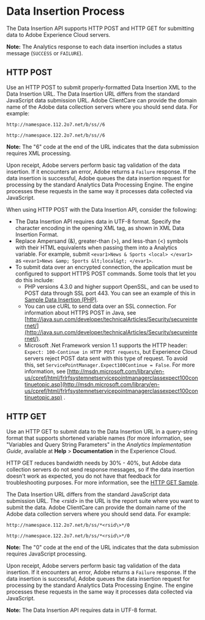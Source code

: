 # Data Insertion Process

The Data Insertion API supports HTTP POST and HTTP GET for submitting data to Adobe Experience Cloud servers.

**Note:** The Analytics response to each data insertion includes a status message \(`SUCCESS` or `FAILURE`\).

## HTTP POST

Use an HTTP POST to submit properly-formatted Data Insertion XML to the Data Insertion URL. The Data Insertion URL differs from the standard JavaScript data submission URL. Adobe ClientCare can provide the domain name of the Adobe data collection servers where you should send data. For example:

`http://namespace.112.2o7.net/b/ss//6` 

`http://namespace.122.2o7.net/b/ss//6` 

**Note:** The "6" code at the end of the URL indicates that the data submission requires XML processing.

Upon receipt, Adobe servers perform basic tag validation of the data insertion. If it encounters an error, Adobe returns a `Failure` response. If the data insertion is successful, Adobe queues the data insertion request for processing by the standard Analytics Data Processing Engine. The engine processes these requests in the same way it processes data collected via JavaScript.

When using HTTP POST with the Data Insertion API, consider the following:

-   The Data Insertion API requires data in UTF-8 format. Specify the character encoding in the opening XML tag, as shown in XML Data Insertion Format.
-   Replace Ampersand \(&\), greater-than \(\>\), and less-than \(<\) symbols with their HTML equivalents when passing them into a Analytics variable. For example, submit `<evar1>News & Sports <local> </evar1>` as `<evar1>News &amp; Sports &lt;local&gt; </evar1>`.
-   To submit data over an encrypted connection, the application must be configured to support HTTPS POST commands. Some tools that let you do this include:
    -   PHP versions 4.3.0 and higher support OpenSSL, and can be used to POST data through SSL port 443. You can see an example of this in [Sample Data Insertion \(PHP\)](../sample_code/r_sample_php.md#).
    -   You can use cURL to send data over an SSL connection. For information about HTTPS POST in Java, see [http://java.sun.com/developer/technicalArticles/Security/secureinternet/](http://java.sun.com/developer/technicalArticles/Security/secureinternet/).
    -   Microsoft .Net Framework version 1.1 supports the HTTP header: `Expect: 100-Continue in HTTP POST requests`, but Experience Cloud servers reject POST data sent with this type of request. To avoid this, set `ServicePointManager.Expect100Continue = False`. For more information, see [http://msdn.microsoft.com/library/en-us/cpref/html/frlrfsystemnetservicepointmanagerclassexpect100continuetopic.asp](http://msdn.microsoft.com/library/en-us/cpref/html/frlrfsystemnetservicepointmanagerclassexpect100continuetopic.asp) .

## HTTP GET

Use an HTTP GET to submit data to the Data Insertion URL in a query-string format that supports shortened variable names \(for more information, see "Variables and Query String Parameters" in the *Analytics Implementation Guide*, available at **Help** \> **Documentation** in the Experience Cloud.

HTTP GET reduces bandwidth needs by 30% - 40%, but Adobe data collection servers do not send response messages, so if the data insertion doesn't work as expected, you do not have that feedback for troubleshooting purposes. For more information, see the [HTTP GET Sample](../sample_code/r_sample_http_get.md#).

The Data Insertion URL differs from the standard JavaScript data submission URL. The *<rsid\>* in the URL is the report suite where you want to submit the data. Adobe ClientCare can provide the domain name of the Adobe data collection servers where you should send data. For example:

`http://namespace.112.2o7.net/b/ss/*<rsid\>*/0` 

`http://namespace.122.2o7.net/b/ss/*<rsid\>*/0` 

**Note:** The "0" code at the end of the URL indicates that the data submission requires JavaScript processing.

Upon receipt, Adobe servers perform basic tag validation of the data insertion. If it encounters an error, Adobe returns a `Failure` response. If the data insertion is successful, Adobe queues the data insertion request for processing by the standard Analytics Data Processing Engine. The engine processes these requests in the same way it processes data collected via JavaScript.

**Note:** The Data Insertion API requires data in UTF-8 format.

